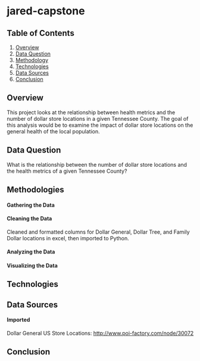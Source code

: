 # jared-capstone

## Table of Contents


1. [Overview](#overview)
2. [Data Question](#dataquestion)
3. [Methodology](#methodology)
4. [Technologies](#technologies)
5. [Data Sources](#datasources)
6. [Conclusion](#conclusion)




<a name="overview"></a>
## Overview
This project looks at the relationship between health metrics and the number of dollar store locations in a given Tennessee County. The goal of this analysis would be to examine the impact of dollar store locations on the general health of the local population.  

<a name="dataquestion"></a>
## Data Question
  What is the relationship between the number of dollar store locations and the health metrics of a given Tennessee County?

<a name="methodology"></a>
  ## Methodologies
  #### Gathering the Data

  #### Cleaning the Data
  Cleaned and formatted columns for Dollar General, Dollar Tree, and Family Dollar locations in excel, then imported to Python.
    
  #### Analyzing the Data

  #### Visualizing the Data 

<a name="technologies"></a>
## Technologies

<a name="datasources"></a>
## Data Sources

   #### Imported
   Dollar General US Store Locations:  http://www.poi-factory.com/node/30072

<a name="conclusion"></a>
## Conclusion

